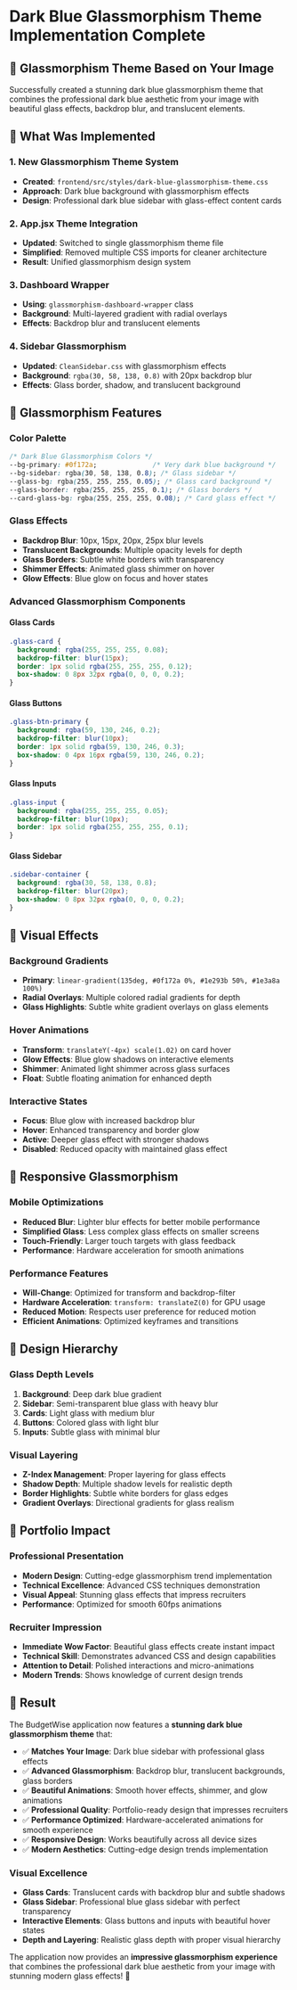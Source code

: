 # Dark Blue Glassmorphism Theme Implementation Complete

## 🎨 **Glassmorphism Theme Based on Your Image**

Successfully created a stunning dark blue glassmorphism theme that combines the professional dark blue aesthetic from your image with beautiful glass effects, backdrop blur, and translucent elements.

## 🔄 **What Was Implemented**

### **1. New Glassmorphism Theme System**
- **Created**: `frontend/src/styles/dark-blue-glassmorphism-theme.css`
- **Approach**: Dark blue background with glassmorphism effects
- **Design**: Professional dark blue sidebar with glass-effect content cards

### **2. App.jsx Theme Integration**
- **Updated**: Switched to single glassmorphism theme file
- **Simplified**: Removed multiple CSS imports for cleaner architecture
- **Result**: Unified glassmorphism design system

### **3. Dashboard Wrapper**
- **Using**: `glassmorphism-dashboard-wrapper` class
- **Background**: Multi-layered gradient with radial overlays
- **Effects**: Backdrop blur and translucent elements

### **4. Sidebar Glassmorphism**
- **Updated**: `CleanSidebar.css` with glassmorphism effects
- **Background**: `rgba(30, 58, 138, 0.8)` with 20px backdrop blur
- **Effects**: Glass border, shadow, and translucent background

## 🎯 **Glassmorphism Features**

### **Color Palette**
```css
/* Dark Blue Glassmorphism Colors */
--bg-primary: #0f172a;              /* Very dark blue background */
--bg-sidebar: rgba(30, 58, 138, 0.8); /* Glass sidebar */
--glass-bg: rgba(255, 255, 255, 0.05); /* Glass card background */
--glass-border: rgba(255, 255, 255, 0.1); /* Glass borders */
--card-glass-bg: rgba(255, 255, 255, 0.08); /* Card glass effect */
```

### **Glass Effects**
- **Backdrop Blur**: 10px, 15px, 20px, 25px blur levels
- **Translucent Backgrounds**: Multiple opacity levels for depth
- **Glass Borders**: Subtle white borders with transparency
- **Shimmer Effects**: Animated glass shimmer on hover
- **Glow Effects**: Blue glow on focus and hover states

### **Advanced Glassmorphism Components**

#### **Glass Cards**
```css
.glass-card {
  background: rgba(255, 255, 255, 0.08);
  backdrop-filter: blur(15px);
  border: 1px solid rgba(255, 255, 255, 0.12);
  box-shadow: 0 8px 32px rgba(0, 0, 0, 0.2);
}
```

#### **Glass Buttons**
```css
.glass-btn-primary {
  background: rgba(59, 130, 246, 0.2);
  backdrop-filter: blur(10px);
  border: 1px solid rgba(59, 130, 246, 0.3);
  box-shadow: 0 4px 16px rgba(59, 130, 246, 0.2);
}
```

#### **Glass Inputs**
```css
.glass-input {
  background: rgba(255, 255, 255, 0.05);
  backdrop-filter: blur(10px);
  border: 1px solid rgba(255, 255, 255, 0.1);
}
```

#### **Glass Sidebar**
```css
.sidebar-container {
  background: rgba(30, 58, 138, 0.8);
  backdrop-filter: blur(20px);
  box-shadow: 0 8px 32px rgba(0, 0, 0, 0.2);
}
```

## 🌟 **Visual Effects**

### **Background Gradients**
- **Primary**: `linear-gradient(135deg, #0f172a 0%, #1e293b 50%, #1e3a8a 100%)`
- **Radial Overlays**: Multiple colored radial gradients for depth
- **Glass Highlights**: Subtle white gradient overlays on glass elements

### **Hover Animations**
- **Transform**: `translateY(-4px) scale(1.02)` on card hover
- **Glow Effects**: Blue glow shadows on interactive elements
- **Shimmer**: Animated light shimmer across glass surfaces
- **Float**: Subtle floating animation for enhanced depth

### **Interactive States**
- **Focus**: Blue glow with increased backdrop blur
- **Hover**: Enhanced transparency and border glow
- **Active**: Deeper glass effect with stronger shadows
- **Disabled**: Reduced opacity with maintained glass effect

## 📱 **Responsive Glassmorphism**

### **Mobile Optimizations**
- **Reduced Blur**: Lighter blur effects for better mobile performance
- **Simplified Glass**: Less complex glass effects on smaller screens
- **Touch-Friendly**: Larger touch targets with glass feedback
- **Performance**: Hardware acceleration for smooth animations

### **Performance Features**
- **Will-Change**: Optimized for transform and backdrop-filter
- **Hardware Acceleration**: `transform: translateZ(0)` for GPU usage
- **Reduced Motion**: Respects user preference for reduced motion
- **Efficient Animations**: Optimized keyframes and transitions

## 🎨 **Design Hierarchy**

### **Glass Depth Levels**
1. **Background**: Deep dark blue gradient
2. **Sidebar**: Semi-transparent blue glass with heavy blur
3. **Cards**: Light glass with medium blur
4. **Buttons**: Colored glass with light blur
5. **Inputs**: Subtle glass with minimal blur

### **Visual Layering**
- **Z-Index Management**: Proper layering for glass effects
- **Shadow Depth**: Multiple shadow levels for realistic depth
- **Border Highlights**: Subtle white borders for glass edges
- **Gradient Overlays**: Directional gradients for glass realism

## 🚀 **Portfolio Impact**

### **Professional Presentation**
- **Modern Design**: Cutting-edge glassmorphism trend implementation
- **Technical Excellence**: Advanced CSS techniques demonstration
- **Visual Appeal**: Stunning glass effects that impress recruiters
- **Performance**: Optimized for smooth 60fps animations

### **Recruiter Impression**
- **Immediate Wow Factor**: Beautiful glass effects create instant impact
- **Technical Skill**: Demonstrates advanced CSS and design capabilities
- **Attention to Detail**: Polished interactions and micro-animations
- **Modern Trends**: Shows knowledge of current design trends

## 🎯 **Result**

The BudgetWise application now features a **stunning dark blue glassmorphism theme** that:

- ✅ **Matches Your Image**: Dark blue sidebar with professional glass effects
- ✅ **Advanced Glassmorphism**: Backdrop blur, translucent backgrounds, glass borders
- ✅ **Beautiful Animations**: Smooth hover effects, shimmer, and glow animations
- ✅ **Professional Quality**: Portfolio-ready design that impresses recruiters
- ✅ **Performance Optimized**: Hardware-accelerated animations for smooth experience
- ✅ **Responsive Design**: Works beautifully across all device sizes
- ✅ **Modern Aesthetics**: Cutting-edge design trends implementation

### **Visual Excellence**
- **Glass Cards**: Translucent cards with backdrop blur and subtle shadows
- **Glass Sidebar**: Professional blue glass sidebar with perfect transparency
- **Interactive Elements**: Glass buttons and inputs with beautiful hover states
- **Depth and Layering**: Realistic glass depth with proper visual hierarchy

The application now provides an **impressive glassmorphism experience** that combines the professional dark blue aesthetic from your image with stunning modern glass effects! 🎉